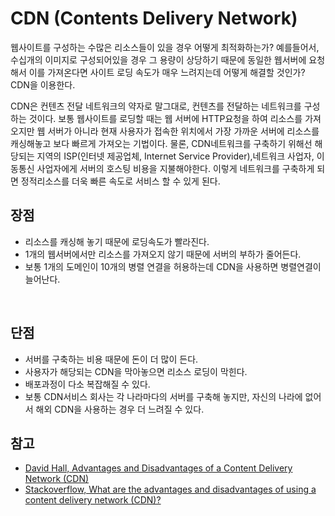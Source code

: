 # CDN (Contents Delivery Network)

웹사이트를 구성하는 수많은 리소스들이 있을 경우 어떻게 최적화하는가? 예를들어서, 수십개의 이미지로 구성되어있을 경우 그 용량이 상당하기 때문에 동일한 웹서버에 요청해서 이를 가져온다면 사이트 로딩 속도가 매우 느려지는데 어떻게 해결할 것인가? CDN을 이용한다.

CDN은 컨텐츠 전달 네트워크의 약자로 말그대로, 컨텐츠를 전달하는 네트워크를 구성하는 것이다. 보통 웹사이트를 로딩할 때는 웹 서버에 HTTP요청을 하여 리소스를 가져오지만 웹 서버가 아니라 현재 사용자가 접속한 위치에서 가장 가까운 서버에 리소스를 캐싱해놓고 보다 빠르게 가져오는 기법이다. 물론, CDN네트워크를 구축하기 위해선 해당되는 지역의 ISP(인터넷 제공업체, Internet Service Provider),네트워크 사업자, 이동통신 사업자에게 서버의 호스팅 비용을 지불해야한다. 이렇게 네트워크를 구축하게 되면 정적리소스를 더욱 빠른 속도로 서비스 할 수 있게 된다.

## 장점

- 리소스를 캐싱해 놓기 때문에 로딩속도가 빨라진다.
- 1개의 웹서버에서만 리소스를 가져오지 않기 때문에 서버의 부하가 줄어든다.
- 보통 1개의 도메인이 10개의 병렬 연결을 허용하는데 CDN을 사용하면 병렬연결이 늘어난다.

<br>

## 단점

- 서버를 구축하는 비용 때문에 돈이 더 많이 든다.
- 사용자가 해당되는 CDN을 막아놓으면 리소스 로딩이 막힌다.
- 배포과정이 다소 복잡해질 수 있다.
- 보통 CDN서비스 회사는 각 나라마다의 서버를 구축해 놓지만, 자신의 나라에 없어서 해외 CDN을 사용하는 경우 더 느려질 수 있다.

## 참고

- [David Hall, Advantages and Disadvantages of a Content Delivery Network (CDN)](https://blog.webnames.ca/advantages-and-disadvantages-of-a-content-delivery-network/)
- [Stackoverflow, What are the advantages and disadvantages of using a content delivery network (CDN)?](https://stackoverflow.com/questions/2145277/what-are-the-advantages-and-disadvantages-of-using-a-content-delivery-network-c)

